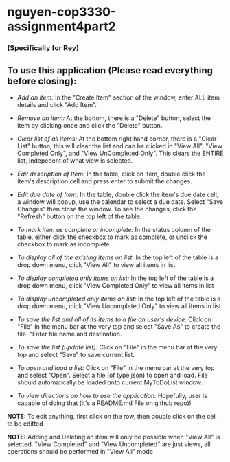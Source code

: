 # nguyen-cop3330-assignment4part2
### (Specifically for Rey)

## To use this application (Please read everything before closing):

* _Add an item:_ In the "Create Item" section of the window, enter ALL item details and click "Add Item".

* _Remove an item:_ At the bottom, there is a "Delete" button, select the item by clicking once and click the "Delete" button.

* _Clear list of all items:_ At the bottom right hand corner, there is a "Clear List" button, this will clear the list and can be clicked in "View All", "View Completed Only", and "View UnCompleted Only". This clears the ENTIRE list, indepedent of what view is selected.

* _Edit description of Item:_ In the table, click on item, double click the item's description cell and press enter to submit the changes.

* _Edit due date of Item:_ In the table, double click the item's due date cell, a window will popup, use the calendar to select a due date. Select "Save Changes" then close the window. To see the changes, click the "Refresh" button on the top left of the table.

* _To mark item as complete or incomplete:_ In the status column of the table, either click the checkbox to mark as complete, or unclick the checkbox to mark as incomplete.

* _To display all of the existing items on list:_ In the top left of the table is a drop down menu, click "View All" to view all items in list

* _To display completed only items on list:_ In the top left of the table is a drop down menu, click "View Completed Only" to view all items in list

* _To display uncompleted only items on list:_ In the top left of the table is a drop down menu, click "View Uncompleted Only" to view all items in list

* _To save the list and all of its items to a file on user's device:_ Click on "File" in the menu bar at the very top and select "Save As" to create the file. "Enter file name and destination.

* _To save the list (update list):_ Click on "File" in the menu bar at the very top and select "Save" to save current list.

* _To open and load a list:_ Click on "File" in the menu bar at the very top and select "Open". Select a file (of type json) to open and load. File should automatically be loaded onto current MyToDoList window.

* _To view directions on how to use the application:_ Hopefully, user is capable of doing that (it's a README.md File on github repo)!

**NOTE:** To edit anything, first click on the row, then double click on the cell to be editted

**NOTE:** Adding and Deleting an item will only be possible when "View All" is selected. "View Completed" and "View Uncompleted" are just views, all operations should be performed in "View All" mode
